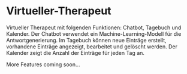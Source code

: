 # Virtueller-Therapeut

Virtueller Therapeut mit folgenden Funktionen: Chatbot, Tagebuch und Kalender.
Der Chatbot verwendet ein Machine-Learning-Modell für die Antwortgenerierung.
Im Tagebuch können neue Einträge erstellt, vorhandene Einträge angezeigt, bearbeitet und gelöscht werden.
Der Kalender zeigt die Anzahl der Einträge für jeden Tag an.

More Features coming soon...
